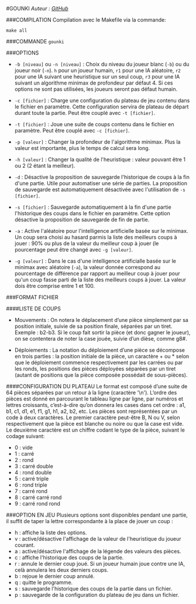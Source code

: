 #GOUNKI
_Auteur : [GitHub](http://github.com/cedeify/gounki)_

###COMPILATION
Compilation avec le Makefile via la commande:

`make all`

###COMMANDE
`gounki`

###OPTIONS
- `-b [niveau]` ou `-n [niveau]` : Choix du niveau du joueur blanc (`-b`) ou du joueur noir (`-n`). `h` pour un joueur humain, `r1` pour une IA aléatoire, `r2` pour une IA suivant une heuristique sur un seul coup, `r3` pour une IA suivant un algorithme minimax de profondeur par défaut 4. Si ces options ne sont pas utilisées, les joueurs seront pas défaut humain.

- `-c [fichier]` : Charge une configuration du plateau de jeu contenu dans le fichier en paramètre. Cette configuration servira de plateau de départ durant toute la partie. Peut être couplé avec `-t [fichier]`.

- `-t [fichier]` : Joue une suite de coups contenu dans le fichier en paramètre. Peut être couplé avec `-c [fichier]`.

- `-p [valeur]` : Changer la profondeur de l'algorithme minimax. Plus la valeur est importante, plus le temps de calcul sera long.

- `-h [valeur]` : Changer la qualité de l'heuristique : valeur pouvant être 1 ou 2 (2 étant la meilleur). 

- `-d` : Désactive la proposition de sauvegarde l'historique de coups à la fin d'une partie. Utile pour automatiser une série de parties. La proposition de sauvegarde est automatiquement désactivée avec l'utilisation de `-s [fichier]`.

- `-s [fichier]` : Sauvegarde automatiquement à la fin d'une partie l'historique des coups dans le fichier en paramètre. Cette option désactive la proposition de sauvegarde de fin de partie.

- `-a` : Active l'aléatoire pour l'intelligence artificielle basée sur le minimax. Un coup sera choisi au hasard parmis la liste des meilleurs coups à jouer : 90% ou plus de la valeur du meilleur coup à jouer (le pourcentage peut être changé avec `-g [valeur]`.

- `-g [valeur]` : Dans le cas d'une intelligence artificialle basée sur le minimax avec aléatoire (`-a`), la valeur donnée correspond au pourcentage de différence par rapport au meilleur coup à jouer pour qu'un coup fasse parti de la liste des meilleurs coups à jouer. La valeur dois être comprise entre 1 et 100.

###FORMAT FICHIER

####LISTE DE COUPS
- Mouvements : On notera le déplacement d’une pièce simplement par sa position initiale, suivie de sa position finale, séparées par un tiret. Exemple : b2-b3. Si le coup fait sortir la pièce (et donc gagner le joueur), on se contentera de noter la case jouée, suivie d’un dièse, comme g8#.

- Déploiements : La notation du déploiement d’une pièce se décompose en trois parties : la position initiale de la pièce, un caractère + ou * selon que le déploiement commence respectivement par les carrées ou par les ronds, les positions des pièces déployées séparées par un tiret (autant de positions que la pièce composée possédait de sous-pièces).

####CONFIGURATION DU PLATEAU
Le format est composé d’une suite de 64 pièces séparées par un retour à la ligne (caractère '\n'). L’ordre des pièces est donné en parcourant le tableau ligne par ligne, par numéros et lettres croissants, c’est-à-dire qu’on donnera les cases dans cet ordre : a1, b1, c1, d1, e1, f1, g1, h1, a2, b2, etc. Les pièces sont représentées par un code à deux caractères. Le premier caractère peut-être B, N ou V, selon respectivement que la pièce est blanche ou noire ou que la case est vide. Le deuxième caractère est un chiffre codant le type de la pièce, suivant le
codage suivant:
- 0 : vide
- 1 : carré
- 2 : rond
- 3 : carré double
- 4 : rond double
- 5 : carré triple
- 6 : rond triple
- 7 : carré rond
- 8 : carré carré rond
- 9 : carré rond rond

###OPTION EN JEU
Plusieurs options sont disponibles pendant une partie, il suffit de taper la lettre correspondante à la place de jouer un coup :
- h : affiche la liste des options.
- v : active/désactive l'affichage de la valeur de l'heuristique du joueur courant.
- a : active/désactive l'affichage de la légende des valeurs des pièces.
- c : affiche l'historique des coups de la partie.
- r : annule le dernier coup joué. Si un joueur humain joue contre une IA, celà annulera les deux derniers coups.
- b : rejoue le dernier coup annulé.
- q : quitte le programme.
- s : sauvegarde l'historique des coups de la partie dans un fichier.
- p : sauvegarde de la configuration du plateau de jeu dans un fichier.
